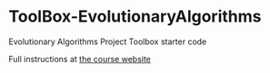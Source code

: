 # ToolBox-EvolutionaryAlgorithms
Evolutionary Algorithms Project Toolbox starter code

Full instructions at [the course website](https://sd17spring.github.io/toolboxes/evolutionary-algorithms/) 

